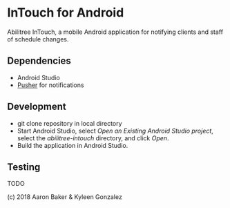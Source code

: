 # InTouch for Android
Abilitree InTouch, a mobile Android application for notifying clients and staff of schedule changes.

## Dependencies

* Android Studio
* [Pusher](https://pusher.com) for notifications

## Development

* git clone repository in local directory
* Start Android Studio, select _Open an Existing Android Studio project_, select the _abilitree-intouch_ directory, and click _Open_.
* Build the application in Android Studio.

## Testing

TODO


(c) 2018 Aaron Baker & Kyleen Gonzalez
